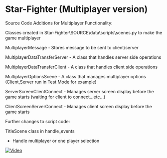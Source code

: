 # Star-Fighter (Multiplayer version)

Source Code Additions for Multiplayer Functionality:

Classes created in Star-Fighter\SOURCE\data\scripts\scenes.py to make the game multiplayer

MultiplayerMessage - Stores message to be sent to client/server

MultiplayerDataTransferServer - A class that handles server side operations

MultiplayerDataTransferClient - A class that handles client side operations

MultiplayerOptionsScene - A class that manages multiplayer options (Client,Server run in Test Mode for example)

ServerScreenClientConnect - Manages server screen display before the game starts (waiting for client to connect...etc...)

ClientScreenServerConnect - Manages client screen display before the game starts

Further changes to script code:

TitleScene class in handle_events
   - Handle multiplayer or one player selection


[![Video](https://img.youtube.com/vi/jXnoFqcAkQA/maxresdefault.jpg)](https://www.youtube.com/watch?v=jXnoFqcAkQA)



